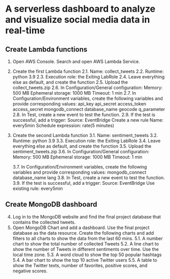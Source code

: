 
# A serverless dashboard to analyze and visualize social media data in real-time

## Create Lambda functions
1. Open AWS Console. Search and open AWS Lambda Service.
2. Create the first Lambda function
    2.1. Name: collect_tweets
    2.2. Runtime: python 3.9
    2.3. Execution role: the Exiting LabRole
    2.4. Leave everything else as default, and create the function
    2.5. Upload the collect_tweets.zip
    2.6. In Configuration/General configuration:
        Memory: 500 MB
        Ephemeral storage: 1000 MB
        Timeout: 1 min
    2.7. In Configuration/Environment variables, create the following variables and provide corresponding values:
        api_key
        api_secret
        access_token
        access_secret
        mongodb_connect
        database_name
        geocode
        q_parameter
    2.8. In Test, create a new event to test the function.
    2.9. If the test is successful, add a trigger:
        Source: EventBridge
        Create a new rule
        Name: every5min
        Schedule expression: rate(5 minutes)
3. Create the second Lambda function
    3.1. Name: sentiment_tweets
    3.2. Runtime: python 3.9
    3.3. Execution role: the Exiting LabRole
    3.4. Leave everything else as default, and create the function
    3.5. Upload the sentiment_tweets.zip
    3.6. In Configuration/General configuration:
        Memory: 500 MB
        Ephemeral storage: 1000 MB
        Timeout: 1 min

    3.7. In Configuration/Environment variables, create the following variables and provide corresponding values:
        mongodb_connect
        database_name
        lang
    3.8. In Test, create a new event to test the function.
    3.9. If the test is successful, add a trigger:
        Source: EventBridge
        Use existing rule: every5min 

## Create MongoDB dashboard

 4. Log in to the MongoDB website and find the final project database that contains the collected tweets.
 5. Open MongoDB Chart and add a dashboard. Use the final project database as the data resource. Create the following charts and add filters to all charts to show the data from the last 60 mins.
    5.1. A number chart to show the total number of collected Tweets
    5.2. A line chart to show the number of Tweets in different sentiments over time. Use the local time zone.
    5.3. A word cloud to show the top 50 popular hashtags
    5.4. A bar chart to show the top 10 active Twitter users
    5.5. A table to show the Twitter texts, number of favorites, positive scores, and negative scores. 
